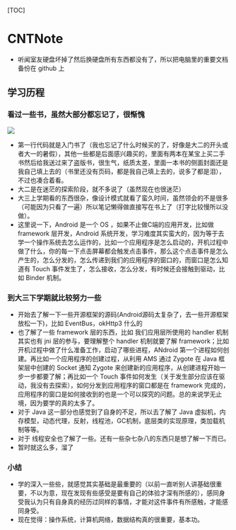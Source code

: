 [TOC]

# CNTNote
* 听闻室友硬盘坏掉了然后换硬盘所有东西都没有了，所以把电脑里的重要文档备份在 github 上

## 学习历程

### 看过一些书，虽然大部分都忘记了，很惭愧
![](https://wx3.sinaimg.cn/mw690/007duwLrgy1g3owq8bdbrj31400u0wlu.jpg)
* 第一行代码就是入门书了（我也忘记了什么时候买的了，好像是大二的开头或者大一的暑假），其他一些都是后面感兴趣买的，里面有两本在某宝上买二手书然后给我送过来了盗版书，很生气，纸质太差，里面一本书的侧面封面还是我自己填上去的（书里还没有页码，都是我自己填上去的，说多了都是泪），不过也凑合着看。
* 大二是在迷茫的探索阶段，就不多说了（虽然现在也很迷茫）
* 大三上学期看的东西很杂，像设计模式就看了蛮久时间，虽然领会的不是很多（可能因为只看了一遍）所以笔记懒得做直接写在书上了（打字比较慢所以没做）。
* 这里说一下，Android 是一个 OS ，如果不止做C端的应用开发，比如做 framework 层开发，Android 系统开发，学习难度其实蛮大的，因为等于去学一个操作系统去怎么运作的，比如一个应用程序是怎么启动的，开机过程中做了什么，你的每一下点击屏幕都会触发点击事件，那么这个点击事件是怎么产生的，怎么分发的，怎么传递到我们的应用程序的窗口的，而窗口是怎么知道有 Touch 事件发生了，怎么接收，怎么分发，有时候还会接触到驱动，比如 Binder 机制。

### 到大三下学期就比较努力一些
* 开始去了解一下一些开源框架的源码(Android源码太复杂了，去一些开源框架放松一下)，比如 EventBus，okHttp3 什么的
* 也了解了一些 framework 层的东西，比如 我们应用层所使用的 handler 机制其实也有 jni 层的参与，要理解整个 handler 机制就要了解 framework；比如开机过程中做了什么准备工作，启动了哪些进程，ANdroid 第一个进程如何创建。再比如一个应用程序的创建过程，从利用 AMS 通过 Zygote 在 Java 框架层中创建的 Socket 通知 Zygote 来创建新的应用程序，从创建进程开始一步一步都要了解；再比如一个 Touch 事件如何发生（关于发生部分应该在驱动，我没有去探索），如何分发到应用程序的窗口都是在 framework 完成的，应用程序的窗口是如何接收到的也是一个可以探究的问题。总的来说学无止境，因为要学的真的太多了。
* 对于 Java 这一部分也感觉到了自身的不足，所以去了解了 Java 虚拟机，内存模型，动态代理，反射，线程池，GC机制，底层类的实现原理，类加载机制等等。
* 对于 线程安全也了解了一些。还有一些杂七杂八的东西只是想了解一下而已。
* 暂时就这么多，溜了

### 小结
* 学的深入一些些，就感觉其实基础是最重要的（以前一直听别人讲基础很重要，不以为意，现在发现有些感受是要有自己的体验才深有所感的），感同身受我认为只有自身真的经历过同样的事情，才能对这件事件有所感触，才能感同身受。
* 现在觉得：操作系统，计算机网络，数据结构真的很重要，基本功。
